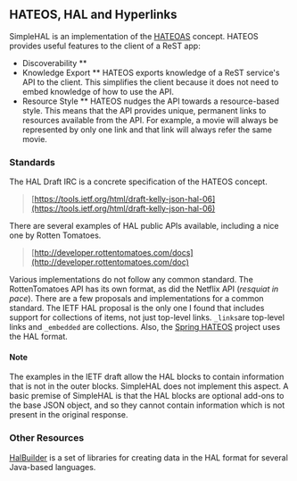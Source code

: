 ## HATEOS, HAL and Hyperlinks

SimpleHAL is an implementation of the [HATEOAS](http://en.wikipedia.org/wiki/HATEOAS) concept.
HATEOS provides useful features to the client of a ReST app:
* Discoverability
** 
* Knowledge Export
** HATEOS exports knowledge of a ReST service's API to the client. This simplifies the client because it does not need to embed knowledge of how to use the API.
* Resource Style
** HATEOS nudges the API towards a resource-based style. This means that the API provides unique, permanent links to resources available from the API. For example, a movie will always be represented by only one link and that link will always refer the same movie.
 
### Standards

The HAL Draft IRC is a concrete specification of the HATEOS concept. 

> [https://tools.ietf.org/html/draft-kelly-json-hal-06](https://tools.ietf.org/html/draft-kelly-json-hal-06)

There are several examples of HAL public APIs available, including a nice one by Rotten Tomatoes.

> [http://developer.rottentomatoes.com/docs](http://developer.rottentomatoes.com/doc)

Various implementations do not follow any common standard. The RottenTomatoes API has its own format, as did the Netflix API (_resquiat in pace_).
There are a few proposals and implementations for a common standard. 
The IETF HAL proposal is the only one I found that includes support for collections of items, not just top-level links. `_links`are top-level links and `_embedded` are collections.
Also, the [Spring HATEOS](http://spring.io/guides/gs/rest-hateoas) project uses the HAL format.

#### Note
The examples in the IETF draft allow the HAL blocks to contain information that is not in the outer blocks. 
SimpleHAL does not implement this aspect. 
A basic premise of SimpleHAL is that the HAL blocks are optional add-ons to the base JSON object, 
and so they cannot contain information which is not present in the original response. 

### Other Resources
[HalBuilder](https://github.com/HalBuilder) is a set of libraries for creating data in the HAL format for several Java-based languages.





